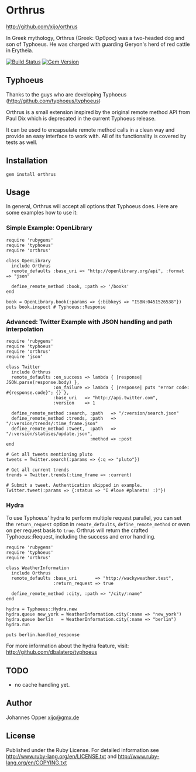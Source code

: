 # Orthrus

http://github.com/xijo/orthrus

In Greek mythology, Orthrus (Greek: Όρθρος) was a two-headed dog and son of Typhoeus.
He was charged with guarding Geryon's herd of red cattle in Erytheia.

[![Build Status](https://secure.travis-ci.org/xijo/orthrus.png?branch=master)](https://travis-ci.org/xijo/orthrus) [![Gem Version](https://badge.fury.io/rb/orthrus.png)](http://badge.fury.io/rb/orthrus)

## Typhoeus

Thanks to the guys who are developing Typhoeus (http://github.com/typhoeus/typhoeus)

Orthrus is a small extension inspired by the original remote method API from Paul Dix
which is deprecated in the current Typhoeus release.

It can be used to encapsulate remote method calls in a clean way and provide an
easy interface to work with. All of its functionality is covered by tests as well.

## Installation

    gem install orthrus

## Usage

In general, Orthrus will accept all options that Typhoeus does. Here are some
examples how to use it:

### Simple Example: OpenLibrary

    require 'rubygems'
    require 'typhoeus'
    require 'orthrus'

    class OpenLibrary
      include Orthrus
      remote_defaults :base_uri => "http://openlibrary.org/api", :format => "json"

      define_remote_method :book, :path => '/books'
    end

    book = OpenLibrary.book(:params => {:bibkeys => "ISBN:0451526538"})
    puts book.inspect # Typhoeus::Response

### Advanced: Twitter Example with JSON handling and path interpolation

    require 'rubygems'
    require 'typhoeus'
    require 'orthrus'
    require 'json'

    class Twitter
      include Orthrus
      remote_defaults :on_success => lambda { |response| JSON.parse(response.body) },
                      :on_failure => lambda { |response| puts "error code: #{response.code}"; {} },
                      :base_uri   => "http://api.twitter.com",
                      :version    => 1

      define_remote_method :search, :path   => "/:version/search.json"
      define_remote_method :trends, :path   => "/:version/trends/:time_frame.json"
      define_remote_method :tweet,  :path   => "/:version/statuses/update.json",
                                    :method => :post
    end

    # Get all tweets mentioning pluto
    tweets = Twitter.search(:params => {:q => "pluto"})

    # Get all current trends
    trends = Twitter.trends(:time_frame => :current)

    # Submit a tweet. Authentication skipped in example.
    Twitter.tweet(:params => {:status => "I #love #planets! :)"})


### Hydra

To use Typhoeus' hydra to perform multiple request parallel, you can set the `return_request` option
in `remote_defaults`, `define_remote_method` or even on per request basis to `true`.
Orthrus will return the crafted Typhoeus::Request, including the success and error handling.

    require 'rubygems'
    require 'typhoeus'
    require 'orthrus'

    class WeatherInformation
      include Orthrus
      remote_defaults :base_uri       => "http://wackyweather.test",
                      :return_request => true

      define_remote_method :city, :path => "/city/:name"
    end

    hydra = Typhoeus::Hydra.new
    hydra.queue new_york = WeatherInformation.city(:name => "new_york")
    hydra.queue berlin   = WeatherInformation.city(:name => "berlin")
    hydra.run

    puts berlin.handled_response

For more information about the hydra feature, visit: http://github.com/dbalatero/typhoeus

## TODO

 - no cache handling yet.

## Author

Johannes Opper <xijo@gmx.de>

## License

Published under the Ruby License. For detailed information see
http://www.ruby-lang.org/en/LICENSE.txt and http://www.ruby-lang.org/en/COPYING.txt
